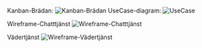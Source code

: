 
Kanban-Brädan:
![Kanban-Brädan](https://github.com/user-attachments/assets/e3bf4f5b-65ed-4737-954f-440462418001)
UseCase-diagram:
![UseCase](https://github.com/user-attachments/assets/ef2e3899-3595-45e5-8ae4-b2722286a1da)

Wireframe-Chatttjänst
![Wireframe-Chatttjänst](https://github.com/user-attachments/assets/c1437f49-8f8e-4e8b-abf2-6057cc4154cd)

Vädertjänst
![Wireframe-Vädertjänst](https://github.com/user-attachments/assets/8d5c55ef-37b8-468a-9a5c-2d1134aaa03c)

